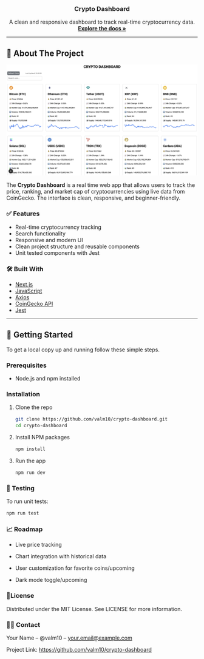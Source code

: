 <br />
<p align="center">
  <h3 align="center">Crypto Dashboard</h3>

  <p align="center">
    A clean and responsive dashboard to track real-time cryptocurrency data.
    <br />
    <a href="https://github.com/valm10/crypto-dashboard"><strong>Explore the docs »</strong></a>
    <br />
  </p>
</p>

---

## 📌 About The Project

![Crypto Dashboard Screenshot](/crypto-dashboard/public/screenshot.png)

The **Crypto Dashboard** is a real time web app that allows users to track the price, ranking, and market cap of cryptocurrencies using live data from CoinGecko. The interface is clean, responsive, and beginner-friendly.

### ✅ Features

- Real-time cryptocurrency tracking
- Search functionality
- Responsive and modern UI
- Clean project structure and reusable components
- Unit tested components with Jest

### 🛠️ Built With

- [Next.js](https://nextjs.org/)
- [JavaScript](https://developer.mozilla.org/en-US/docs/Web/JavaScript)
- [Axios](https://axios-http.com/)
- [CoinGecko API](https://www.coingecko.com/)
- [Jest](https://jestjs.io/)

---

## 🚀 Getting Started

To get a local copy up and running follow these simple steps.

### Prerequisites

- Node.js and npm installed

### Installation

1. Clone the repo

   ```bash
   git clone https://github.com/valm10/crypto-dashboard.git
   cd crypto-dashboard
   ```

2. Install NPM packages

   ```bash
   npm install
   ```

3. Run the app

   ```bash
   npm run dev
   ```

### 🧪 Testing

To run unit tests:

```bash
npm run test
```

### 📈 Roadmap

- Live price tracking

- Chart integration with historical data

- User customization for favorite coins/upcoming

- Dark mode toggle/upcoming

### 📜License

Distributed under the MIT License. See LICENSE for more information.

### 🙋‍♂️ Contact

Your Name – @valm10 – your.email@example.com

Project Link: https://github.com/valm10/crypto-dashboard
